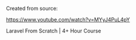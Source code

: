 Created from source:

https://www.youtube.com/watch?v=MYyJ4PuL4pY

Laravel From Scratch | 4+ Hour Course